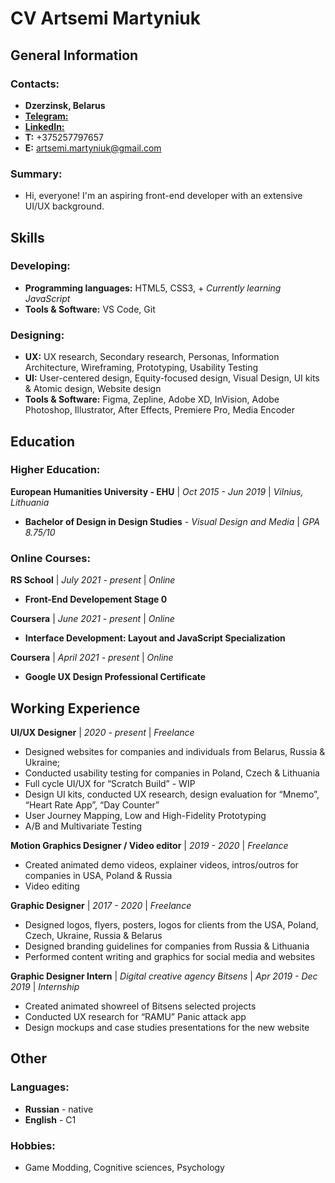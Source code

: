 # CV Artsemi Martyniuk

## General Information

### Contacts:
- **Dzerzinsk, Belarus**
- [**Telegram:**](https://t.me/ArtemiusMar)
- [**LinkedIn:**](https://www.linkedin.com/in/artemiusmar/)
- **T:** +375257797657
- **E:** artsemi.martyniuk@gmail.com

### Summary:
- Hi, everyone! I'm an aspiring front-end developer with an extensive UI/UX background.


## Skills

### Developing:
- **Programming languages:** HTML5, CSS3, + *Currently learning JavaScript*
- **Tools & Software:** VS Code, Git

### Designing:
- **UX:** UX research, Secondary research, Personas, Information Architecture, Wireframing, Prototyping, Usability Testing
- **UI:** User-centered design, Equity-focused design, Visual Design, UI kits & Atomic design, Website design
- **Tools & Software:** Figma, Zepline, Adobe XD, InVision, Adobe Photoshop, Illustrator, After Effects, Premiere Pro, Media Encoder


## Education

### Higher Education:
**European Humanities University - EHU** | *Oct 2015 - Jun 2019* | *Vilnius, Lithuania*
- **Bachelor of Design in Design Studies** - *Visual Design and Media* | *GPA 8.75/10*

### Online Courses:
**RS School** | *July 2021 - present* | *Online*
- **Front-End Developement Stage 0**

**Coursera** | *June 2021 - present* | *Online*
- **Interface Development: Layout and JavaScript Specialization**

**Coursera** | *April 2021 - present* | *Online*
- **Google UX Design Professional Certificate**


## Working Experience

**UI/UX Designer** | *2020 - present* | *Freelance*
- Designed websites for companies and individuals from Belarus, Russia & Ukraine;
- Conducted usability testing for companies in Poland, Czech & Lithuania
- Full cycle UI/UX for “Scratch Build” - WIP
- Design UI kits, conducted UX research, design evaluation for “Mnemo”, “Heart Rate App”, “Day Counter”
- User Journey Mapping, Low and High-Fidelity Prototyping
- A/B and Multivariate Testing

**Motion Graphics Designer / Video editor** | *2019 - 2020* | *Freelance*
- Created animated demo videos, explainer videos, intros/outros for companies in USA, Poland & Russia
- Video editing

**Graphic Designer** | *2017 - 2020* | *Freelance*
- Designed logos, flyers, posters, logos for clients from the USA, Poland, Czech, Ukraine, Russia & Belarus
- Designed branding guidelines for companies from Russia & Lithuania
- Performed content writing and graphics for social media and websites

**Graphic Designer Intern** | *Digital creative agency Bitsens* | *Apr 2019 - Dec 2019* | *Internship*
- Created animated showreel of Bitsens selected projects
- Conducted UX research for “RAMU” Panic attack app
- Design mockups and case studies presentations for the new website


## Other

### Languages:
- **Russian** - native
- **English** - C1

### Hobbies:
- Game Modding, Cognitive sciences, Psychology